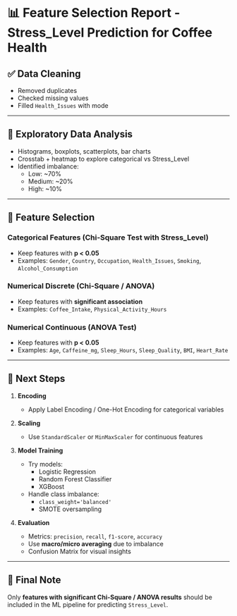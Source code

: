 # 📊 Feature Selection Report - Stress_Level Prediction for Coffee Health

## ✅ Data Cleaning
- Removed duplicates
- Checked missing values
- Filled `Health_Issues` with mode

---

## 🔎 Exploratory Data Analysis
- Histograms, boxplots, scatterplots, bar charts
- Crosstab + heatmap to explore categorical vs Stress_Level
- Identified imbalance:  
  - Low: ~70%  
  - Medium: ~20%  
  - High: ~10%  

---

## 🧪 Feature Selection

### Categorical Features (Chi-Square Test with Stress_Level)
- Keep features with **p < 0.05**
- Examples: `Gender`, `Country`, `Occupation`, `Health_Issues`, `Smoking`, `Alcohol_Consumption`

### Numerical Discrete (Chi-Square / ANOVA)
- Keep features with **significant association**
- Examples: `Coffee_Intake`, `Physical_Activity_Hours`

### Numerical Continuous (ANOVA Test)
- Keep features with **p < 0.05**
- Examples: `Age`, `Caffeine_mg`, `Sleep_Hours`, `Sleep_Quality`, `BMI`, `Heart_Rate`

---

## 🚀 Next Steps

1. **Encoding**
   - Apply Label Encoding / One-Hot Encoding for categorical variables

2. **Scaling**
   - Use `StandardScaler` or `MinMaxScaler` for continuous features

3. **Model Training**
   - Try models:  
     - Logistic Regression  
     - Random Forest Classifier  
     - XGBoost  
   - Handle class imbalance:  
     - `class_weight='balanced'`  
     - SMOTE oversampling  

4. **Evaluation**
   - Metrics: `precision`, `recall`, `f1-score`, `accuracy`  
   - Use **macro/micro averaging** due to imbalance  
   - Confusion Matrix for visual insights

---

## 🎯 Final Note
Only **features with significant Chi-Square / ANOVA results** should be included in the ML pipeline for predicting `Stress_Level`.
